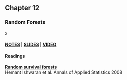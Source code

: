## Chapter 12
### Random Forests

x

#### [NOTES](https://github.com/blpercha/mcds-notes/blob/main/pdf/ch12.pdf) | [SLIDES](https://github.com/blpercha/mcds-notes/blob/main/pdf/ch12-guide.pdf) | [VIDEO]() 

#### Readings

**[Random survival forests](https://projecteuclid.org/euclid.aoas/1223908043)**   
Hemant Ishwaran et al. Annals of Applied Statistics 2008

